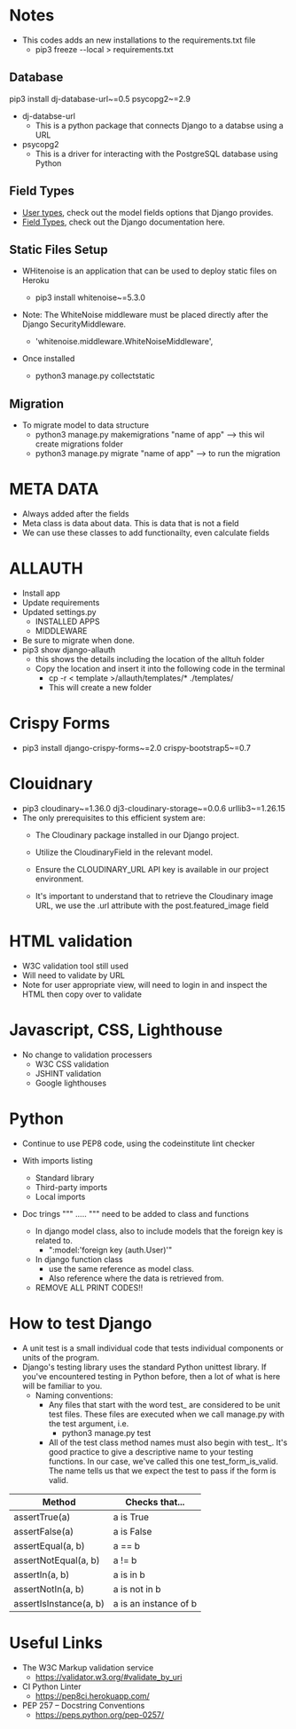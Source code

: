 # Notes

- This codes adds an new installations to the requirements.txt file
    - pip3 freeze --local > requirements.txt

## Database

pip3 install dj-database-url~=0.5 psycopg2~=2.9

- dj-databse-url 
    - This is a python package that connects Django to a databse using a URL
- psycopg2
    - This is a driver for interacting with the PostgreSQL database using Python

## Field Types

- [User types](https://docs.djangoproject.com/en/5.0/ref/contrib/auth/), check out the model fields options that Django provides.
- [Field Types](https://docs.djangoproject.com/en/4.2/ref/models/fields/#model-field-types), check out the Django documentation here.

## Static Files Setup
- WHitenoise is an application that can be used to deploy static files on Heroku
    - pip3 install whitenoise~=5.3.0

- Note: The WhiteNoise middleware must be placed directly after the Django SecurityMiddleware.
    - 'whitenoise.middleware.WhiteNoiseMiddleware',

- Once installed
    - python3 manage.py collectstatic

## Migration
- To migrate model to data structure
    - python3 manage.py makemigrations "name of app" --> this wil create migrations folder
    - python3 manage.py migrate "name of app" --> to run the migration

# META DATA
- Always added after the fields
- Meta class is data about data. This is data that is not a field
- We can use these classes to add functionailty, even calculate fields

# ALLAUTH
- Install app
- Update requirements
- Updated settings.py
    - INSTALLED APPS
    - MIDDLEWARE
- Be sure to migrate when done.
- pip3 show django-allauth
    - this shows the details including the location of the alltuh folder
    - Copy the location and insert it into the following code in the terminal
        - cp -r < template >/allauth/templates/* ./templates/
        - This will create a new folder

# Crispy Forms
- pip3 install django-crispy-forms~=2.0 crispy-bootstrap5~=0.7

# Clouidnary
- pip3 cloudinary~=1.36.0 dj3-cloudinary-storage~=0.0.6 urllib3~=1.26.15
- The only prerequisites to this efficient system are:
    - The Cloudinary package installed in our Django project.
    - Utilize the CloudinaryField in the relevant model.
    - Ensure the CLOUDINARY_URL API key is available in our project environment.

    - It's important to understand that to retrieve the Cloudinary image URL, we use the .url attribute with the post.featured_image field

# HTML validation
- W3C validation tool still used
- Will need to validate by URL
- Note for user appropriate view, will need to login in and inspect the HTML then copy over to validate

# Javascript, CSS, Lighthouse
- No change to validation processers
    - W3C CSS validation
    - JSHINT validation
    - Google lighthouses

# Python
- Continue to use PEP8 code, using the codeinstitute lint checker
- With imports listing
    - Standard library
    - Third-party imports
    - Local imports

- Doc trings """ ..... """ need to be added to class and functions
    - In django model class, also to include models that the foreign key is related to.
        - ":model:'foreign key (auth.User)'"
    - In django function class
        - use the same reference as model class. 
        - Also reference where the data is retrieved from.
    - REMOVE ALL PRINT CODES!!

# How to test Django
- A unit test is a small individual code that tests individual components or units of the program. 
- Django's testing library uses the standard Python unittest library. If you've encountered testing in Python before, then a lot of what is here will be familiar to you.
    - Naming conventions:
        - Any files that start with the word test_ are considered to be unit test files. These files are executed when we call manage.py with the test argument, i.e. 
            - python3 manage.py test
        - All of the test class method names must also begin with test_. It's good practice to give a descriptive name to your testing functions. In our case, we've called this one test_form_is_valid. The name tells us that we expect the test to pass if the form is valid.

| Method                 | Checks that...        |
| ---------------------- | --------------------- |
| assertTrue(a)          | a is True             |
| assertFalse(a)         | a is False            |
| assertEqual(a, b)      | a == b                |
| assertNotEqual(a, b)   | a != b                |
| assertIn(a, b)         | a is in b             |
| assertNotIn(a, b)      | a is not in b         |
| assertIsInstance(a, b) | a is an instance of b |

# Useful Links
- The W3C Markup validation service
    - https://validator.w3.org/#validate_by_uri
- CI Python Linter
    - https://pep8ci.herokuapp.com/
- PEP 257 – Docstring Conventions
    - https://peps.python.org/pep-0257/